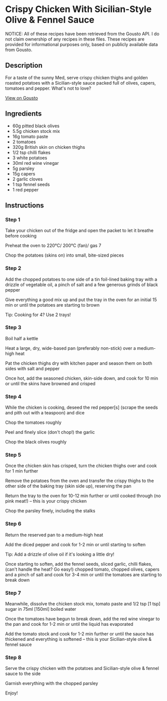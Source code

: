 # Crispy Chicken With Sicilian-Style Olive & Fennel Sauce

NOTICE: All of these recipes have been retrieved from the Gousto API. I do not claim ownership of any recipes in these files. These recipes are provided for informational purposes only, based on publicly available data from Gousto.

## Description

For a taste of the sunny Med, serve crispy chicken thighs and golden roasted potatoes with a Sicilian-style sauce packed full of olives, capers, tomatoes and pepper. What's not to love?

[View on Gousto](https://www.gousto.co.uk/recipes/cookbook/crispy-chicken-with-sicilian-style-olive-fennel-sauce)

## Ingredients

- 60g pitted black olives
- 5.5g chicken stock mix
- 16g tomato paste
- 2 tomatoes
- 320g British skin on chicken thighs
- 1/2 tsp chilli flakes 
- 3 white potatoes
- 30ml red wine vinegar
- 5g parsley
- 15g capers
- 2 garlic cloves
- 1 tsp fennel seeds
- 1 red pepper

## Instructions


### Step 1

Take your chicken out of the fridge and open the packet to let it breathe before cooking

Preheat the oven to 220°C/ 200°C (fan)/ gas 7

Chop the potatoes (skins on) into small, bite-sized pieces


### Step 2

Add the chopped potatoes to one side of a tin foil-lined baking tray with a drizzle of vegetable oil, a pinch of salt and a few generous grinds of black pepper

Give everything a good mix up and put the tray in the oven for an initial 15 min or until the potatoes are starting to brown

Tip: Cooking for 4? Use 2 trays!


### Step 3

Boil half a kettle

Heat a large, dry, wide-based pan (preferably non-stick) over a medium-high heat

Pat the chicken thighs dry with kitchen paper and season them on both sides with salt and pepper

Once hot, add the seasoned chicken, skin-side down, and cook for 10 min or until the skins have browned and crisped


### Step 4

While the chicken is cooking, deseed the red pepper<span class="text-danger">[s]</span> (scrape the seeds and pith out with a teaspoon) and dice

Chop the tomatoes roughly

Peel and finely slice (don't chop!) the garlic

Chop the black olives roughly


### Step 5

Once the chicken skin has crisped, turn the chicken thighs over and cook for 1 min further

Remove the potatoes from the oven and transfer the crispy thighs to the other side of the baking tray (skin side up), reserving the pan

Return the tray to the oven for 10-12 min further or until cooked through (no pink meat!) – this is your crispy chicken

Chop the parsley finely, including the stalks


### Step 6

Return the reserved pan to a medium-high heat

Add the diced pepper and cook for 1-2 min or until starting to soften

Tip: Add a drizzle of olive oil if it's looking a little dry!

Once starting to soften, add the fennel seeds, sliced garlic, chilli flakes, (can't handle the heat? Go easy!) chopped tomato, chopped olives, capers and a pinch of salt and cook for 3-4 min or until the tomatoes are starting to break down


### Step 7

Meanwhile, dissolve the chicken stock mix, tomato paste and 1/2 tsp <span class="text-danger">[1 tsp] </span>sugar in 75ml <span class="text-danger">[150ml]</span> boiled water

Once the tomatoes have begun to break down, add the red wine vinegar to the pan and cook for 1-2 min or until the liquid has evaporated

Add the tomato stock and cook for 1-2 min further or until the sauce has thickened and everything is softened – this is your Sicilian-style olive & fennel sauce

### Step 8

Serve the crispy chicken with the potatoes and Sicilian-style olive & fennel sauce to the side

Garnish everything with the chopped parsley

Enjoy!

